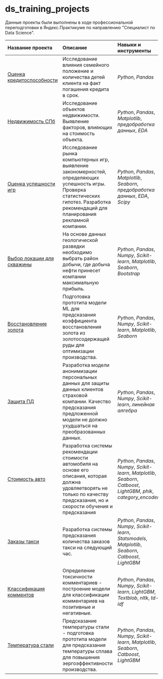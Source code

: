 # ds_training_projects

Данные проекты были выполнены в ходе профессиональной переподготовки в Яндекс.Практикуме по направлению "Специалист по Data Science".


| Название проекта | Описание | Навыки и инструменты | 
| :---------------------- | :---------------------- | :---------------------- |
| [Оценка кредитоспособности](02_creditworthiness) | Исследование влияния семейного положение и количества детей клиента на факт погашения кредита в срок. | *Python*, *Pandas* |
| [Недвижимость СПб](03_real_estate_spb) | Исследование объектов недвижимости. Выявление факторов, влияющих на стоимость объекта.| *Python*, *Pandas*, *Matplotlib*, *предобработка данных*, *EDA*|
| [Оценка успешности игр](05_games) | Исследование рынка компьютерных игр, выявление закономерностей, определяющих успешность игры. Проверка статистических гипотез. Разработка рекомендаций для планирования рекламной компании.| *Python*, *Pandas*, *Matplotlib*, *Seaborn*, *предобработка данных*, *EDA*, *Scipy* |
| [Выбор локации для скважины](08_well_location) | На основе данных геологической разведки необходимо выбрать район добычи, где добыча нефти принесет компании максимальную прибыль.| *Python*, *Pandas*,  *Numpy*, *Sсikit-learn*, *Matplotlib*, *Seaborn*, *Bootstrap*|
| [Восстановление золота](09_gold_recovery) | Подготовка прототипа модели ML для предсказания коэффициента восстановления золота из золотосодержащей руды для оптимизации производства.| *Python*, *Pandas*,  *Numpy*, *Sсikit-learn*, *Matplotlib*, *Seaborn*|
| [Защита ПД](10_personal_data) | Разработка модели анонимизации персональных данных для защиты данных клиентов страховой компании. Качество предсказания предложенной модели не должно ухудшаться на преобразованных данных.| *Python*, *Pandas*,  *Numpy*, *Sсikit-learn*, *линейная алгебра*|
| [Стоимость авто](11_car_prices) | Разработка системы рекомендации стоимости автомобиля на основе его описания, которая должна удовляетворять не только по качеству предсказания, но и скорости обучения и предсказания| *Python*, *Pandas*,  *Numpy*, *Sсikit-learn*, *Matplotlib*, *Seaborn*, *Catboost*, *LightGBM*, *phik*, *category_encoders*|
| [Заказы такси](12_taxi_orders) | Разработка системы предсказания количества заказов такси на следующий час.| *Python*, *Pandas*,  *Numpy*, *Sсikit-learn*, *Statsmodels*, *Matplotlib*, *Seaborn*, *Catboost*, *LightGBM*|
| [Классификация комментов](13_comments_clf) | Определение токсичности комментариев - построение модели для классификации комментариев на позитивные и негативные.| *Python*, *Pandas*,  *Numpy*, *Sсikit-learn*, *LightGBM*, *Textblob*, *nltk*, *td-idf*|
| [Температура стали](000_final_steel) | Предсказание температуры стали - подготовка прототипа модели для предсказания температуры сплава для повышения эергоэффективности производства.| *Python*, *Pandas*,  *Numpy*, *Sсikit-learn*, *Matplotlib*, *Seaborn*, *Catboost*, *LightGBM*|
